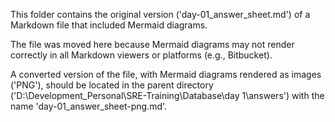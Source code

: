 This folder contains the original version ('day-01_answer_sheet.md') of a Markdown file that included Mermaid diagrams.

The file was moved here because Mermaid diagrams may not render correctly in all Markdown viewers or platforms (e.g., Bitbucket).

A converted version of the file, with Mermaid diagrams rendered as images ('PNG'), should be located in the parent directory ('D:\Development_Personal\SRE-Training\Database\day 1\answers') with the name 'day-01_answer_sheet-png.md'.